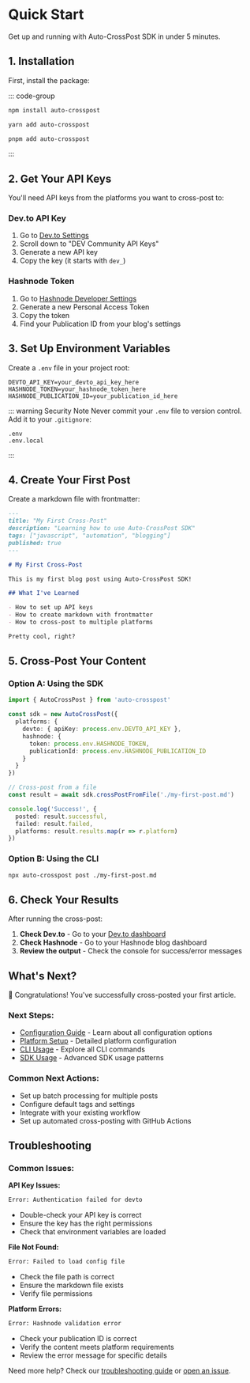 # Quick Start

Get up and running with Auto-CrossPost SDK in under 5 minutes.

## 1. Installation

First, install the package:

::: code-group

```bash [npm]
npm install auto-crosspost
```

```bash [yarn]
yarn add auto-crosspost
```

```bash [pnpm]
pnpm add auto-crosspost
```

:::

## 2. Get Your API Keys

You'll need API keys from the platforms you want to cross-post to:

### Dev.to API Key
1. Go to [Dev.to Settings](https://dev.to/settings/account)
2. Scroll down to "DEV Community API Keys"
3. Generate a new API key
4. Copy the key (it starts with `dev_`)

### Hashnode Token
1. Go to [Hashnode Developer Settings](https://hashnode.com/settings/developer)
2. Generate a new Personal Access Token
3. Copy the token
4. Find your Publication ID from your blog's settings

## 3. Set Up Environment Variables

Create a `.env` file in your project root:

```env
DEVTO_API_KEY=your_devto_api_key_here
HASHNODE_TOKEN=your_hashnode_token_here
HASHNODE_PUBLICATION_ID=your_publication_id_here
```

::: warning Security Note
Never commit your `.env` file to version control. Add it to your `.gitignore`:

```gitignore
.env
.env.local
```
:::

## 4. Create Your First Post

Create a markdown file with frontmatter:

```markdown
---
title: "My First Cross-Post"
description: "Learning how to use Auto-CrossPost SDK"
tags: ["javascript", "automation", "blogging"]
published: true
---

# My First Cross-Post

This is my first blog post using Auto-CrossPost SDK!

## What I've Learned

- How to set up API keys
- How to create markdown with frontmatter
- How to cross-post to multiple platforms

Pretty cool, right?
```

## 5. Cross-Post Your Content

### Option A: Using the SDK

```typescript
import { AutoCrossPost } from 'auto-crosspost'

const sdk = new AutoCrossPost({
  platforms: {
    devto: { apiKey: process.env.DEVTO_API_KEY },
    hashnode: { 
      token: process.env.HASHNODE_TOKEN,
      publicationId: process.env.HASHNODE_PUBLICATION_ID 
    }
  }
})

// Cross-post from a file
const result = await sdk.crossPostFromFile('./my-first-post.md')

console.log('Success!', {
  posted: result.successful,
  failed: result.failed,
  platforms: result.results.map(r => r.platform)
})
```

### Option B: Using the CLI

```bash
npx auto-crosspost post ./my-first-post.md
```

## 6. Check Your Results

After running the cross-post:

1. **Check Dev.to** - Go to your [Dev.to dashboard](https://dev.to/dashboard)
2. **Check Hashnode** - Go to your Hashnode blog dashboard
3. **Review the output** - Check the console for success/error messages

## What's Next?

🎉 Congratulations! You've successfully cross-posted your first article.

### Next Steps:
- [Configuration Guide](/guide/configuration) - Learn about all configuration options
- [Platform Setup](/guide/platforms/devto) - Detailed platform configuration
- [CLI Usage](/guide/cli) - Explore all CLI commands
- [SDK Usage](/guide/usage/sdk) - Advanced SDK usage patterns

### Common Next Actions:
- Set up batch processing for multiple posts
- Configure default tags and settings
- Integrate with your existing workflow
- Set up automated cross-posting with GitHub Actions

## Troubleshooting

### Common Issues:

**API Key Issues:**
```bash
Error: Authentication failed for devto
```
- Double-check your API key is correct
- Ensure the key has the right permissions
- Check that environment variables are loaded

**File Not Found:**
```bash
Error: Failed to load config file
```
- Check the file path is correct
- Ensure the markdown file exists
- Verify file permissions

**Platform Errors:**
```bash
Error: Hashnode validation error
```
- Check your publication ID is correct
- Verify the content meets platform requirements
- Review the error message for specific details

Need more help? Check our [troubleshooting guide](/guide/troubleshooting) or [open an issue](https://github.com/rohittcodes/auto-crosspost/issues).
